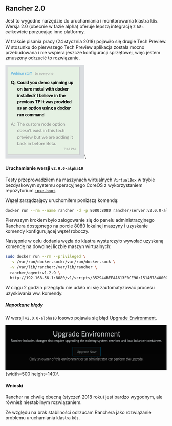 
## Rancher 2.0

Jest to wygodne narzędzie do uruchamiania i monitorowania klastra `k8s`.
Wersja 2.0 (obecnie w fazie alpha) oferuje lepszą integrację z `k8s`
całkowicie porzucając inne platformy.

W trakcie pisania pracy (24 stycznia 2018) pojawiło się drugie Tech Preview.
W stosunku do pierwszego Tech Preview aplikacja została mocno przebudowana i
nie wspiera jeszcze konfiguracji sprzętowej, więc jestem zmuszony odrzucić to
rozwiązanie.

![brak wsparcia `bare metal`](assets/rancher-tp2-baremetal.png)\

#### Uruchamianie wersji `v2.0.0-alpha10`

Testy przeprowadziłem na maszynach wirtualnych `VirtualBox` w trybie bezdyskowym
systemu operacyjnego CoreOS z wykorzystaniem repozytorium
[`ipxe-boot`](https://github.com/nazarewk/ipxe-boot).

Węzęł zarządzający uruchomiłem poniższą komendą:

```bash
docker run --rm --name rancher -d -p 8080:8080 rancher/server:v2.0.0-alpha10
```

Pierwszym krokiem było zalogowanie się do panelu administracyjnego Ranchera
dostępnego na porcie 8080 lokalnej maszyny i uzyskanie komendy konfigurującej
węzeł roboczy.

Następnie w celu dodania węzła do klastra wystarczyło wywołać uzyskaną komendę
na dowolnej liczbie maszyn wirtualnych:
    
```bash
sudo docker run --rm --privileged \
  -v /var/run/docker.sock:/var/run/docker.sock \
  -v /var/lib/rancher:/var/lib/rancher \
  rancher/agent:v1.2.9 \
  http://192.168.56.1:8080/v1/scripts/B52944BEFAA613F0CE90:1514678400000:E2yB6KfxzSix4YHti39BTw5RbKw
```

W ciągu 2 godzin przeglądu nie udało mi się zautomatyzować procesu uzyskiwania
ww. komendy.

##### Napotkane błędy

W wersji `v2.0.0-alpha10` losowo pojawia się błąd
[Upgrade Environment](https://github.com/rancher/rancher/issues/10396).

![Błąd "Upgrade Environment"](assets/rancher2-error.png){width=500 height=140}\


#### Wnioski

Rancher na chwilę obecną (styczeń 2018 roku) jest bardzo wygodnym, ale również
niestabilnym rozwiązaniem.

Ze względu na brak stabilności odrzucam Ranchera jako rozwiązanie problemu
uruchamiania klastra `k8s`.
